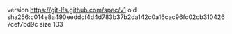 version https://git-lfs.github.com/spec/v1
oid sha256:c014e8a490eeddcf4d4d783b37b2da142c0a16cac96fc02cb3104267cef7bd9c
size 103
